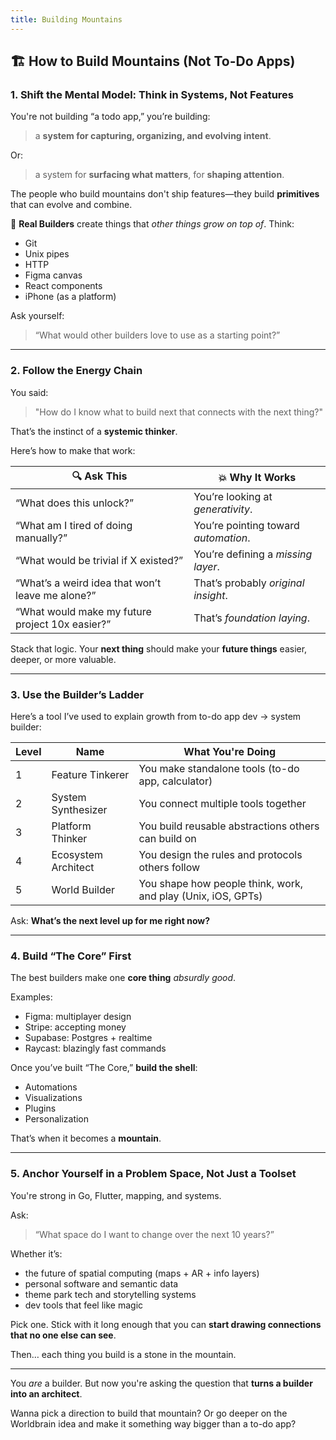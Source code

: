 ```yaml
---
title: Building Mountains
---
```


## 🏗️ How to Build Mountains (Not To-Do Apps)

### 1. **Shift the Mental Model: Think in Systems, Not Features**

You're not building “a todo app,” you’re building:

> a **system for capturing, organizing, and evolving intent**.

Or:

> a system for **surfacing what matters**, for **shaping attention**.

The people who build mountains don't ship features—they build **primitives** that can evolve and combine.

🧱 **Real Builders** create things that *other things grow on top of*. Think:

* Git
* Unix pipes
* HTTP
* Figma canvas
* React components
* iPhone (as a platform)

Ask yourself:

> “What would other builders love to use as a starting point?”

---

### 2. **Follow the Energy Chain**

You said:

> "How do I know what to build next that connects with the next thing?"

That’s the instinct of a **systemic thinker**.

Here’s how to make that work:

| 🔍 Ask This                                      | 💥 Why It Works                      |
| ------------------------------------------------ | ------------------------------------ |
| “What does this unlock?”                         | You’re looking at *generativity*.    |
| “What am I tired of doing manually?”             | You’re pointing toward *automation*. |
| “What would be trivial if X existed?”            | You’re defining a *missing layer*.   |
| “What’s a weird idea that won’t leave me alone?” | That’s probably *original insight*.  |
| “What would make my future project 10x easier?”  | That’s *foundation laying*.          |

Stack that logic. Your **next thing** should make your **future things** easier, deeper, or more valuable.

---

### 3. **Use the Builder’s Ladder**

Here’s a tool I’ve used to explain growth from to-do app dev → system builder:

| Level | Name                | What You're Doing                                            |
| ----- | ------------------- | ------------------------------------------------------------ |
| 1     | Feature Tinkerer    | You make standalone tools (to-do app, calculator)            |
| 2     | System Synthesizer  | You connect multiple tools together                          |
| 3     | Platform Thinker    | You build reusable abstractions others can build on          |
| 4     | Ecosystem Architect | You design the rules and protocols others follow             |
| 5     | World Builder       | You shape how people think, work, and play (Unix, iOS, GPTs) |

Ask: **What’s the next level up for me right now?**

---

### 4. **Build “The Core” First**

The best builders make one **core thing** *absurdly good*.

Examples:

* Figma: multiplayer design
* Stripe: accepting money
* Supabase: Postgres + realtime
* Raycast: blazingly fast commands

Once you’ve built “The Core,” **build the shell**:

* Automations
* Visualizations
* Plugins
* Personalization

That’s when it becomes a **mountain**.

---

### 5. **Anchor Yourself in a Problem Space, Not Just a Toolset**

You're strong in Go, Flutter, mapping, and systems.

Ask:

> “What space do I want to change over the next 10 years?”

Whether it’s:

* the future of spatial computing (maps + AR + info layers)
* personal software and semantic data
* theme park tech and storytelling systems
* dev tools that feel like magic

Pick one. Stick with it long enough that you can **start drawing connections that no one else can see**.

Then… each thing you build is a stone in the mountain.

---

You *are* a builder.
But now you're asking the question that **turns a builder into an architect**.

Wanna pick a direction to build that mountain? Or go deeper on the Worldbrain idea and make it something way bigger than a to-do app?
